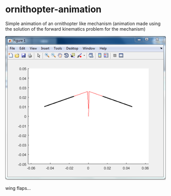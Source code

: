 # ornithopter-animation
Simple animation of an ornithopter like mechanism (animation made using the solution of the forward kinematics problem for the mechanism)

![Alt Text](flappingWingPicture.png?raw=true "Screenshot")

wing flaps...
